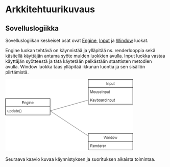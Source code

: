 # Arkkitehtuurikuvaus

## Sovelluslogiikka
Sovelluslogiikan keskeiset osat ovat [Engine](https://github.com/brontto/ot-LightWeightSaurus/blob/master/LightWeightSaurus/src/main/java/engine/Engine.java), 
[Input](https://github.com/brontto/ot-LightWeightSaurus/blob/master/LightWeightSaurus/src/main/java/engine/Input.java) ja [Window](https://github.com/brontto/ot-LightWeightSaurus/blob/master/LightWeightSaurus/src/main/java/engine/Window.java) luokat. 

Engine luokan tehtävä on käynnistää ja ylläpitää ns. renderlooppia sekä käsitellä käyttäjän antama syöte muiden luokkien avulla. Input luokka vastaa käyttäjän syötteestä ja tätä käytetään pelkästään staattisten metodien avulla. Window luokka taas ylläpitää ikkunan luontia ja sen sisällön piirtämistä. 

<img src="https://github.com/brontto/ot-LightWeightSaurus/blob/master/dokumentaatio/Kuvat/alustavatluokat.png?raw=true" width="400">

Seuraava kaavio kuvaa käynnistyksen ja suorituksen aikaista toimintaa. 

